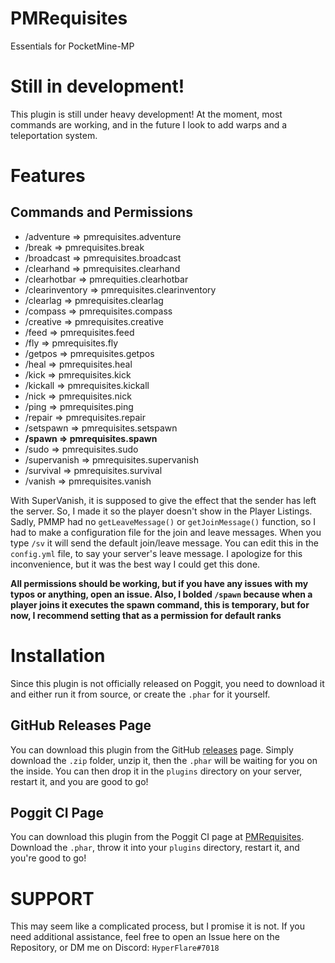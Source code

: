 # PMRequisites
Essentials for PocketMine-MP

# Still in development!
This plugin is still under heavy development! At the moment, most commands are working, and in the future I look to add warps and a teleportation system.

# Features

## Commands and Permissions

- /adventure => pmrequisites.adventure
- /break => pmrequisites.break
- /broadcast => pmrequisites.broadcast
- /clearhand => pmrequisites.clearhand
- /clearhotbar => pmrequities.clearhotbar
- /clearinventory => pmrequisites.clearinventory
- /clearlag => pmrequisites.clearlag
- /compass => pmrequisites.compass
- /creative => pmrequisites.creative
- /feed => pmrequisites.feed
- /fly => pmrequisites.fly
- /getpos => pmrequisites.getpos
- /heal => pmrequisites.heal
- /kick => pmrequisites.kick
- /kickall => pmrequisites.kickall
- /nick => pmrequisites.nick
- /ping => pmrequisites.ping
- /repair => pmrequisites.repair
- /setspawn => pmrequisites.setspawn
- **/spawn => pmrequisites.spawn**
- /sudo => pmrequisites.sudo
- /supervanish => pmrequisites.supervanish
- /survival => pmrequisites.survival
- /vanish => pmrequisites.vanish

With SuperVanish, it is supposed to give the effect that the sender has left the server. So, I made it so the player doesn't show in the Player Listings. Sadly, PMMP had no `getLeaveMessage()` or `getJoinMessage()` function, so I had to make a configuration file for the join and leave messages. When you type `/sv` it will send the default join/leave message. You can edit this in the `config.yml` file, to say your server's leave message. I apologize for this inconvenience, but it was the best way I could get this done.

**All permissions should be working, but if you have any issues with my typos or anything, open an issue. Also, I bolded `/spawn` because when a player joins it executes the spawn command, this is temporary, but for now, I recommend setting that as a permission for default ranks**

# Installation
Since this plugin is not officially released on Poggit, you need to download it and either run it from source, or create the `.phar` for it yourself.

## GitHub Releases Page

You can download this plugin from the GitHub [releases](https://github.com/HyperFlareMC/PMRequisites/releases) page. Simply download the `.zip` folder, unzip it, then the `.phar` will be waiting for you on the inside. You can then drop it in the `plugins` directory on your server, restart it, and you are good to go!

## Poggit CI Page

You can download this plugin from the Poggit CI page at [PMRequisites](https://poggit.pmmp.io/ci/HyperFlareMC/PMRequisites/PMRequisites). Download the `.phar`, throw it into your `plugins` directory, restart it, and you're good to go!

# SUPPORT

This may seem like a complicated process, but I promise it is not. If you need additional assistance, feel free to open an Issue here on the Repository, or DM me on Discord: `HyperFlare#7018`

